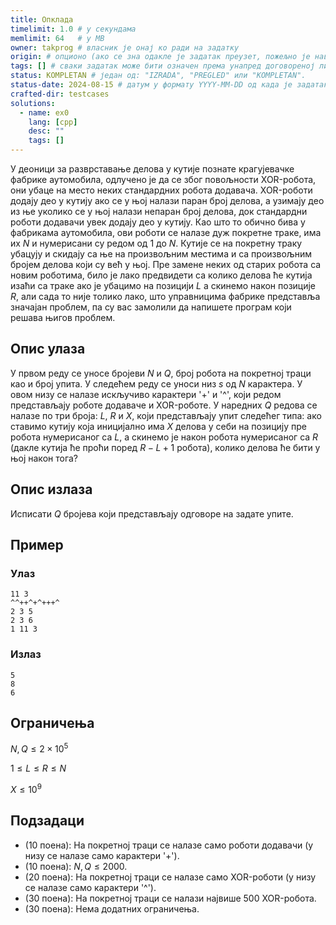 ```yaml
---
title: Опклада
timelimit: 1.0 # у секундама
memlimit: 64   # y MB
owner: takprog # власник је онај ко ради на задатку
origin: # опционо (ако се зна одакле је задатак преузет, пожељно је навести извор)
tags: [] # сваки задатак може бити означен према унапред договореној листи ознака
status: KOMPLETAN # један од: "IZRADA", "PREGLED" или "KOMPLETAN".
status-date: 2024-08-15 # датум у формату YYYY-MM-DD од када је задатак у наведеном статусу
crafted-dir: testcases
solutions:
  - name: ex0
    lang: [cpp]
    desc: ""
    tags: []
---
```


У деоници за разврставање делова у кутије познате крагујевачке фабрике аутомобила, одлучено је да се због повољности XOR-робота, они убаце на место неких стандардних робота додавача. XOR-роботи додају део у кутију ако се у њој налази паран број делова, а узимају део из ње уколико се у њој налази непаран број делова, док стандардни роботи додавачи увек додају део у кутију. Као што то обично бива у фабрикама аутомобила, ови роботи се налазе дуж покретне траке, има их $N$ и нумерисани су редом од $1$ до $N$. Кутије се на покретну траку убацују и скидају са ње на произвољним местима и са произвољним бројем делова који су већ у њој. Пре замене неких од старих робота са новим роботима, било је лако предвидети са колико делова ће кутија изаћи са траке ако је убацимо на позицији $L$ а скинемо након позиције $R$, али сада то није толико лако, што управницима фабрике представља значајан проблем, па су вас замолили да напишете програм који решава њигов проблем.

## Опис улаза

У првом реду се уносе бројеви $N$ и $Q$, број робота на покретној траци као и број упита. У следећем реду се уноси низ $s$ од $N$ карактера. У овом низу се налазе искључиво карактери '+' и '^', који редом представљају роботе додаваче и XOR-роботе. У наредних $Q$ редова се налазе по три броја: $L$, $R$ и $X$, који представљају упит следећег типа: ако ставимо кутију која иницијално има $X$ делова у себи на позицију пре робота нумерисаног са $L$, а скинемо је након робота нумерисаног са $R$ (дакле кутија ће проћи поред $R - L + 1$ робота), колико делова ће бити у њој након тога?

## Опис излаза

Исписати $Q$ бројева који представљају одговоре на задате упите.

## Пример
### Улаз
```
11 3
^^++^+^+++^
2 3 5
2 3 6
1 11 3
```
### Излаз
```
5
8
6
```

## Ограничења

$N, Q \le 2 \times 10^5$

$1 \le L \le R \le N$

$X \le 10^9$

## Подзадаци

* (10 поена): На покретној траци се налазе само роботи додавачи (у низу се налазе само карактери '+').
* (10 поена): $N, Q \le 2000$.
* (20 поена): На покретној траци се налазе само XOR-роботи (у низу се налазе само карактери '^').
* (30 поена): На покретној траци се налази највише $500$ XOR-робота.
* (30 поена): Нема додатних ограничења.
